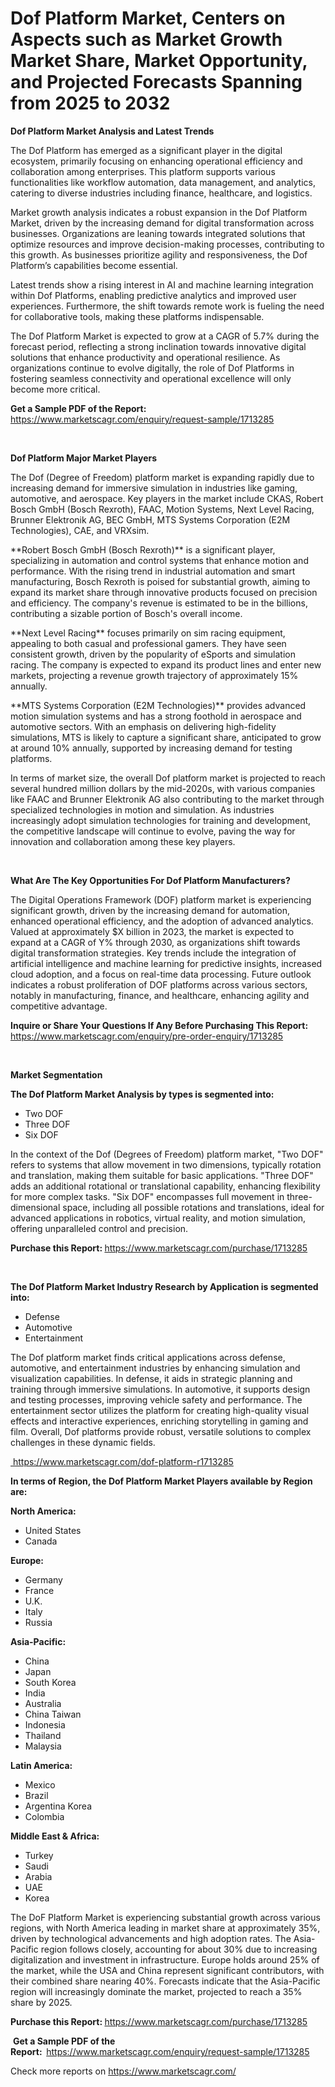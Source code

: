 <p><h1>Dof Platform Market, Centers on Aspects such as Market Growth Market Share, Market Opportunity, and Projected Forecasts Spanning from 2025 to 2032</h1></p><p><strong>Dof Platform Market Analysis and Latest Trends</strong></p>
<p><p>The Dof Platform has emerged as a significant player in the digital ecosystem, primarily focusing on enhancing operational efficiency and collaboration among enterprises. This platform supports various functionalities like workflow automation, data management, and analytics, catering to diverse industries including finance, healthcare, and logistics. </p><p>Market growth analysis indicates a robust expansion in the Dof Platform Market, driven by the increasing demand for digital transformation across businesses. Organizations are leaning towards integrated solutions that optimize resources and improve decision-making processes, contributing to this growth. As businesses prioritize agility and responsiveness, the Dof Platform’s capabilities become essential.</p><p>Latest trends show a rising interest in AI and machine learning integration within Dof Platforms, enabling predictive analytics and improved user experiences. Furthermore, the shift towards remote work is fueling the need for collaborative tools, making these platforms indispensable. </p><p>The Dof Platform Market is expected to grow at a CAGR of 5.7% during the forecast period, reflecting a strong inclination towards innovative digital solutions that enhance productivity and operational resilience. As organizations continue to evolve digitally, the role of Dof Platforms in fostering seamless connectivity and operational excellence will only become more critical.</p></p>
<p><strong>Get a Sample PDF of the Report:&nbsp;</strong> <a href="https://www.marketscagr.com/enquiry/request-sample/1713285?utm_campaign=3510&utm_medium=2&utm_source=Github&utm_content=ia&utm_term=28032025&utm_id=dof-platform">https://www.marketscagr.com/enquiry/request-sample/1713285</a></p>
<p>&nbsp;</p>
<p><strong>Dof Platform Major Market Players</strong></p>
<p><p>The Dof (Degree of Freedom) platform market is expanding rapidly due to increasing demand for immersive simulation in industries like gaming, automotive, and aerospace. Key players in the market include CKAS, Robert Bosch GmbH (Bosch Rexroth), FAAC, Motion Systems, Next Level Racing, Brunner Elektronik AG, BEC GmbH, MTS Systems Corporation (E2M Technologies), CAE, and VRXsim.</p><p>**Robert Bosch GmbH (Bosch Rexroth)** is a significant player, specializing in automation and control systems that enhance motion and performance. With the rising trend in industrial automation and smart manufacturing, Bosch Rexroth is poised for substantial growth, aiming to expand its market share through innovative products focused on precision and efficiency. The company's revenue is estimated to be in the billions, contributing a sizable portion of Bosch's overall income.</p><p>**Next Level Racing** focuses primarily on sim racing equipment, appealing to both casual and professional gamers. They have seen consistent growth, driven by the popularity of eSports and simulation racing. The company is expected to expand its product lines and enter new markets, projecting a revenue growth trajectory of approximately 15% annually.</p><p>**MTS Systems Corporation (E2M Technologies)** provides advanced motion simulation systems and has a strong foothold in aerospace and automotive sectors. With an emphasis on delivering high-fidelity simulations, MTS is likely to capture a significant share, anticipated to grow at around 10% annually, supported by increasing demand for testing platforms.</p><p>In terms of market size, the overall Dof platform market is projected to reach several hundred million dollars by the mid-2020s, with various companies like FAAC and Brunner Elektronik AG also contributing to the market through specialized technologies in motion and simulation. As industries increasingly adopt simulation technologies for training and development, the competitive landscape will continue to evolve, paving the way for innovation and collaboration among these key players.</p></p>
<p>&nbsp;</p>
<p><strong>What Are The Key Opportunities For Dof Platform Manufacturers?</strong></p>
<p><p>The Digital Operations Framework (DOF) platform market is experiencing significant growth, driven by the increasing demand for automation, enhanced operational efficiency, and the adoption of advanced analytics. Valued at approximately $X billion in 2023, the market is expected to expand at a CAGR of Y% through 2030, as organizations shift towards digital transformation strategies. Key trends include the integration of artificial intelligence and machine learning for predictive insights, increased cloud adoption, and a focus on real-time data processing. Future outlook indicates a robust proliferation of DOF platforms across various sectors, notably in manufacturing, finance, and healthcare, enhancing agility and competitive advantage.</p></p>
<p><strong>Inquire or Share Your Questions If Any Before Purchasing This Report:</strong> <a href="https://www.marketscagr.com/enquiry/pre-order-enquiry/1713285?utm_campaign=3510&utm_medium=2&utm_source=Github&utm_content=ia&utm_term=28032025&utm_id=dof-platform">https://www.marketscagr.com/enquiry/pre-order-enquiry/1713285</a></p>
<p>&nbsp;</p>
<p><strong>Market Segmentation</strong></p>
<p><strong>The Dof Platform Market Analysis by types is segmented into:</strong></p>
<p><ul><li>Two DOF</li><li>Three DOF</li><li>Six DOF</li></ul></p>
<p><p>In the context of the Dof (Degrees of Freedom) platform market, "Two DOF" refers to systems that allow movement in two dimensions, typically rotation and translation, making them suitable for basic applications. "Three DOF" adds an additional rotational or translational capability, enhancing flexibility for more complex tasks. "Six DOF" encompasses full movement in three-dimensional space, including all possible rotations and translations, ideal for advanced applications in robotics, virtual reality, and motion simulation, offering unparalleled control and precision.</p></p>
<p><strong>Purchase this Report:&nbsp;</strong><a href="https://www.marketscagr.com/purchase/1713285?utm_campaign=3510&utm_medium=2&utm_source=Github&utm_content=ia&utm_term=28032025&utm_id=dof-platform">https://www.marketscagr.com/purchase/1713285</a></p>
<p>&nbsp;</p>
<p><strong>The Dof Platform Market Industry Research by Application is segmented into:</strong></p>
<p><ul><li>Defense</li><li>Automotive</li><li>Entertainment</li></ul></p>
<p><p>The Dof platform market finds critical applications across defense, automotive, and entertainment industries by enhancing simulation and visualization capabilities. In defense, it aids in strategic planning and training through immersive simulations. In automotive, it supports design and testing processes, improving vehicle safety and performance. The entertainment sector utilizes the platform for creating high-quality visual effects and interactive experiences, enriching storytelling in gaming and film. Overall, Dof platforms provide robust, versatile solutions to complex challenges in these dynamic fields.</p></p>
<p><a href="https://www.marketscagr.com/dof-platform-r1713285?utm_campaign=3510&utm_medium=2&utm_source=Github&utm_content=ia&utm_term=28032025&utm_id=dof-platform">&nbsp;https://www.marketscagr.com/dof-platform-r1713285</a></p>
<p><strong>In terms of Region, the Dof Platform Market Players available by Region are:</strong></p>
<p>
    <p> <strong> North America: </strong>
        <ul>
            <li>United States</li>
            <li>Canada</li>
        </ul>
        </p> 
    <p> <strong> Europe: </strong>
        <ul>
            <li>Germany</li>
            <li>France</li>
            <li>U.K.</li>
            <li>Italy</li>
            <li>Russia</li>
        </ul>
        </p> 
    <p> <strong> Asia-Pacific: </strong>
        <ul>
            <li>China</li>
            <li>Japan</li>
            <li>South Korea</li>
            <li>India</li>
            <li>Australia</li>
            <li>China Taiwan</li>
            <li>Indonesia</li>
            <li>Thailand</li>
            <li>Malaysia</li>
        </ul>
        </p> 
    <p> <strong> Latin America: </strong>
        <ul>
            <li>Mexico</li>
            <li>Brazil</li>
            <li>Argentina Korea</li>
            <li>Colombia</li>
        </ul>
        </p> 
    <p> <strong> Middle East & Africa: </strong>
        <ul>
            <li>Turkey</li>
            <li>Saudi</li>
            <li>Arabia</li>
            <li>UAE</li>
            <li>Korea</li>
        </ul>
    </p>
    </p>
<p><p>The DoF Platform Market is experiencing substantial growth across various regions, with North America leading in market share at approximately 35%, driven by technological advancements and high adoption rates. The Asia-Pacific region follows closely, accounting for about 30% due to increasing digitalization and investment in infrastructure. Europe holds around 25% of the market, while the USA and China represent significant contributors, with their combined share nearing 40%. Forecasts indicate that the Asia-Pacific region will increasingly dominate the market, projected to reach a 35% share by 2025.</p></p>
<p><strong>Purchase this Report: </strong><a href="https://www.marketscagr.com/purchase/1713285?utm_campaign=3510&utm_medium=2&utm_source=Github&utm_content=ia&utm_term=28032025&utm_id=dof-platform">https://www.marketscagr.com/purchase/1713285</a></p>
<p>&nbsp;<strong>Get a Sample PDF of the Report:&nbsp;&nbsp;</strong><a href="https://www.marketscagr.com/enquiry/request-sample/1713285?utm_campaign=3510&utm_medium=2&utm_source=Github&utm_content=ia&utm_term=28032025&utm_id=dof-platform">https://www.marketscagr.com/enquiry/request-sample/1713285</a></p>
<p><strong></strong></p>
<p>Check more reports on <a href="https://www.marketscagr.com/?utm_campaign=3510&utm_medium=2&utm_source=Github&utm_content=ia&utm_term=28032025&utm_id=dof-platform">https://www.marketscagr.com/</a></p>